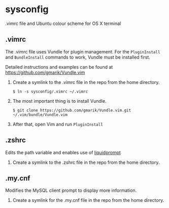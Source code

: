 sysconfig
=========

.vimrc file and Ubuntu colour scheme for OS X terminal

## .vimrc

The .vimrc file uses Vundle for plugin management. For the `PluginInstall` and `BundleInstall`
commands to work, Vundle must be installed first.

Detailed instructions and examples can be found at https://github.com/gmarik/Vundle.vim

1. Create a symlink to the .vimrc file in the repo from the home directory.

    `$ ln -s sysconfig/.vimrc ~/.vimrc`

1. The most important thing is to install Vundle.

    `$ git clone https://github.com/gmarik/Vundle.vim.git ~/.vim/bundle/Vundle.vim`

1. After that, open Vim and run `PluginInstall`

## .zshrc

Edits the path variable and enables use of [liquidprompt](https://github.com/nojhan/liquidprompt)

1. Create a symlink to the .zshrc file in the repo from the home directory.

## .my.cnf

Modifies the MySQL client prompt to display more information.

1. Create a symlink for the .my.cnf file in the repo from the home directory.
